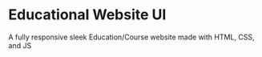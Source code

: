 # Educational Website UI
A fully responsive sleek Education/Course website made with HTML, CSS, and JS
